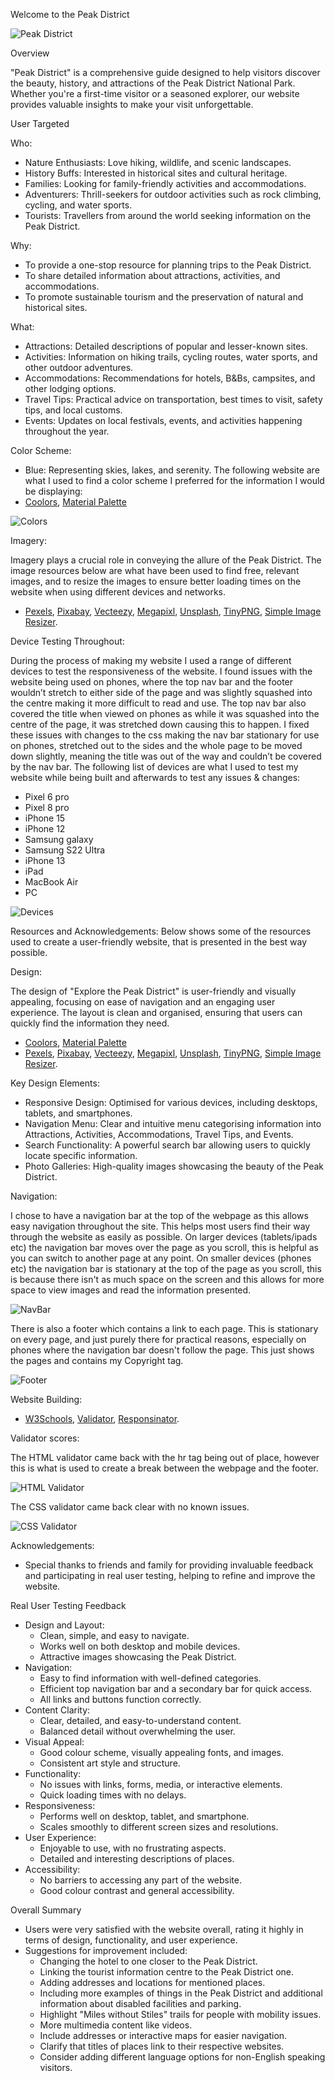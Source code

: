 Welcome to the Peak District

![Peak District](images/pexelspeak2.jpg)

Overview

"Peak District" is a comprehensive guide designed to help visitors discover the beauty, history, and attractions of the Peak District National Park. Whether you're a first-time visitor or a seasoned explorer, our website provides valuable insights to make your visit unforgettable.

User Targeted

Who:

* Nature Enthusiasts: Love hiking, wildlife, and scenic landscapes.
* History Buffs: Interested in historical sites and cultural heritage.
* Families: Looking for family-friendly activities and accommodations.
* Adventurers: Thrill-seekers for outdoor activities such as rock climbing, cycling, and water sports.
* Tourists: Travellers from around the world seeking information on the Peak District.

Why:

* To provide a one-stop resource for planning trips to the Peak District.
* To share detailed information about attractions, activities, and accommodations.
* To promote sustainable tourism and the preservation of natural and historical sites.

What:

* Attractions: Detailed descriptions of popular and lesser-known sites.
* Activities: Information on hiking trails, cycling routes, water sports, and other outdoor adventures.
* Accommodations: Recommendations for hotels, B&Bs, campsites, and other lodging options.
* Travel Tips: Practical advice on transportation, best times to visit, safety tips, and local customs.
* Events: Updates on local festivals, events, and activities happening throughout the year.

Color Scheme:

* Blue: Representing skies, lakes, and serenity.
The following website are what I used to find a color scheme I preferred for the information I would be displaying: 
* [Coolors](https://coolors.co/), [Material Palette](https://www.materialpalette.com/)

![Colors](images/colors.png)

Imagery:

Imagery plays a crucial role in conveying the allure of the Peak District. The image resources below are what have been used to find free, relevant images, and to resize the images to ensure better loading times on the website when using different devices and networks.
* [Pexels](https://www.pexels.com/), [Pixabay](https://pixabay.com/), [Vecteezy](https://www.vecteezy.com/), [Megapixl](https://www.megapixl.com/), [Unsplash](https://unsplash.com/), [TinyPNG](https://tinypng.com/), [Simple Image Resizer](https://www.simpleimageresizer.com/).

Device Testing Throughout:

During the process of making my website I used a range of different devices to test the responsiveness of the website. 
I found issues with the website being used on phones, where the top nav bar and the footer wouldn’t stretch to either side of the page and was slightly squashed into the centre making it more difficult to read and use. The top nav bar also covered the title when viewed on phones as while it was squashed into the centre of the page, it was stretched down causing this to happen.
I fixed these issues with changes to the css making the nav bar stationary for use on phones, stretched out to the sides and the whole page to be moved down slightly, meaning the title was out of the way and couldn’t be covered by the nav bar.
The following list of devices are what I used to test my website while being built and afterwards to test any issues & changes:

* Pixel 6 pro 
* Pixel 8 pro
* iPhone 15 
* iPhone 12 
* Samsung galaxy 
* Samsung S22 Ultra 
* iPhone 13 
* iPad 
* MacBook Air  
* PC 

![Devices](images/devices.png)

Resources and Acknowledgements:
Below shows some of the resources used to create a user-friendly website, that is presented in the best way possible.

Design: 

The design of "Explore the Peak District" is user-friendly and visually appealing, focusing on ease of navigation and an engaging user experience. The layout is clean and organised, ensuring that users can quickly find the information they need.

* [Coolors](https://coolors.co/), [Material Palette](https://www.materialpalette.com/)
* [Pexels](https://www.pexels.com/), [Pixabay](https://pixabay.com/), [Vecteezy](https://www.vecteezy.com/), [Megapixl](https://www.megapixl.com/), [Unsplash](https://unsplash.com/), [TinyPNG](https://tinypng.com/), [Simple Image Resizer](https://www.simpleimageresizer.com/).

Key Design Elements:

* Responsive Design: Optimised for various devices, including desktops, tablets, and smartphones.
* Navigation Menu: Clear and intuitive menu categorising information into Attractions, Activities, Accommodations, Travel Tips, and Events.
* Search Functionality: A powerful search bar allowing users to quickly locate specific information.
* Photo Galleries: High-quality images showcasing the beauty of the Peak District.

Navigation:

I chose to have a navigation bar at the top of the webpage as this allows easy navigation throughout the site. This helps most users find their way through the website as easily as possible.
On larger devices (tablets/ipads etc) the navigation bar moves over the page as you scroll, this is helpful as you can switch to another page at any point.
On smaller devices (phones etc) the navigation bar is stationary at the top of the page as you scroll, this is because there isn't as much space on the screen and this allows for more space to view images and read the information presented.

![NavBar](images/navbar.png)

There is also a footer which contains a link to each page. This is stationary on every page, and just purely there for practical reasons, especially on phones where the navigation bar doesn't follow the page. This just shows the pages and contains my Copyright tag.

![Footer](images/footer.png)

Website Building:
* [W3Schools](https://www.w3schools.com/), [Validator](https://validator.w3.org/), [Responsinator](http://www.responsinator.com/).

Validator scores: 

The HTML validator came back with the hr tag being out of place, however this is what is used to create a break between the webpage and the footer.

![HTML Validator](images/HTMLvalidator.png)

The CSS validator came back clear with no known issues.

![CSS Validator](images/CSSvalidator.png)

Acknowledgements: 

* Special thanks to friends and family for providing invaluable feedback and participating in real user testing, helping to refine and improve the website.

Real User Testing Feedback

* Design and Layout:
    * Clean, simple, and easy to navigate.
    * Works well on both desktop and mobile devices.
    * Attractive images showcasing the Peak District.
* Navigation:
    * Easy to find information with well-defined categories.
    * Efficient top navigation bar and a secondary bar for quick access.
    * All links and buttons function correctly.
* Content Clarity:
    * Clear, detailed, and easy-to-understand content.
    * Balanced detail without overwhelming the user.
* Visual Appeal:
    * Good colour scheme, visually appealing fonts, and images.
    * Consistent art style and structure.
* Functionality:
    * No issues with links, forms, media, or interactive elements.
    * Quick loading times with no delays.
* Responsiveness:
    * Performs well on desktop, tablet, and smartphone.
    * Scales smoothly to different screen sizes and resolutions.
* User Experience:
    * Enjoyable to use, with no frustrating aspects.
    * Detailed and interesting descriptions of places.
* Accessibility:
    * No barriers to accessing any part of the website.
    * Good colour contrast and general accessibility.

Overall Summary

* Users were very satisfied with the website overall, rating it highly in terms of design, functionality, and user experience.
* Suggestions for improvement included:
    * Changing the hotel to one closer to the Peak District.
    * Linking the tourist information centre to the Peak District one.
    * Adding addresses and locations for mentioned places.
    * Including more examples of things in the Peak District and additional information about disabled facilities and parking.
    * Highlight "Miles without Stiles" trails for people with mobility issues.
    * More multimedia content like videos.
    * Include addresses or interactive maps for easier navigation.
    * Clarify that titles of places link to their respective websites.
    * Consider adding different language options for non-English speaking visitors.